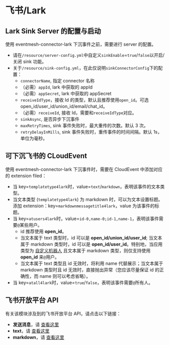 # 飞书/Lark

## Lark Sink Server 的配置与启动

使用 eventmesh-connector-lark 下沉事件之前，需要进行 server 的配置。

- 请在`/resource/server-config.yml`中自定义`sinkEnable`=`true`/`false`以开启/关闭 sink 功能。
- 关于`/resource/sink-config.yml`，在此仅说明`sinkConnectorConfig`下的配置：
    - `connectorName`, 指定 connector 名称
    - （必需）`appId`, lark 中获取的 appId
    - （必需）`appSecret`, lark 中获取的 appSecret
    - `receiveIdType`，接收 Id 的类型，默认且推荐使用`open_id`。可选 open_id/user_id/union_id/email/chat_id。
    - （必需）`receiveId`, 接收 Id，需要和`receiveIdType`对应。
    - `sinkAsync`, 是否异步下沉事件
    - `maxRetryTimes`, sink 事件失败时，最大重传的次数。默认 3 次。
    - `retryDelayInMills`, sink 事件失败时，重传事件的时间间隔。默认 1s，单位为毫秒。

## 可下沉飞书的 CLoudEvent

使用 eventmesh-connector-lark 下沉事件时，需要在 CloudEvent 中添加对应的 extension filed：

- 当 key=`templatetype4lark`时，value=`text`/`markdown`，表明该事件的文本类型。
- 当文本类型 (`templatetype4lark`) 为 markdown 时，可以为文本设置标题。添加 extension：key=`markdownmessagetitle4lark`，value 为该事件的标题。
- 当 key=`atusers4lark`时，value=`id-0,name-0;id-1,name-1`，表明该事件需要`@`某些用户。
    - id 推荐使用 **open_id**。
    - 当文本属于 text 类型时，id 可以是 **open_id/union_id/user_id**; 当文本属于 markdown 类型时，id 可以是 **open_id/user_id**。特别地，当应用类型为 [自定义机器人](https://open.feishu.cn/document/ukTMukTMukTM/ucTM5YjL3ETO24yNxkjN) 且文本属于 markdown 类型，则仅支持使用 **open_id** 来`@`用户。
    - 当文本属于 text 类型且 id 无效时，将利用 name 代替展示；当文本属于 markdown 类型时且 id 无效时，直接抛出异常（您应该尽量保证 id 的正确性，而 name 则可以考虑省略）。
- 当 key=`atall4lark`时，value=`true`/`false`，表明该事件需要`@`所有人。

## 飞书开放平台 API

有关该模块涉及到的飞书开放平台 API，请点击以下链接：

- **发送消息**，请 [查看这里](https://open.feishu.cn/document/server-docs/im-v1/message/create?appId=cli_a5e1bc31507ed00c)
- **text**，请 [查看这里](https://open.feishu.cn/document/server-docs/im-v1/message-content-description/create_json#c9e08671)
- **markdown**，请 [查看这里](https://open.feishu.cn/document/common-capabilities/message-card/message-cards-content/using-markdown-tags)